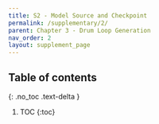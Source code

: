 ```yaml
---
title: S2 - Model Source and Checkpoint
permalink: /supplementary/2/
parent: Chapter 3 - Drum Loop Generation
nav_order: 2
layout: supplement_page
---
```

## Table of contents
{: .no_toc .text-delta }

1. TOC
{:toc}
